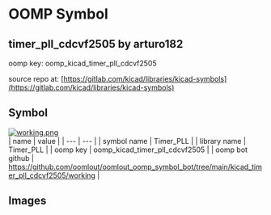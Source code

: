 # OOMP Symbol  
## timer_pll_cdcvf2505  by arturo182  
  
oomp key: oomp_kicad_timer_pll_cdcvf2505  
  
source repo at: [https://gitlab.com/kicad/libraries/kicad-symbols](https://gitlab.com/kicad/libraries/kicad-symbols)  
## Symbol  
  
[![working.png](working_600.png)](working.png)  
| name | value | 
| --- | --- | 
| symbol name | Timer_PLL | 
| library name | Timer_PLL | 
| oomp key | oomp_kicad_timer_pll_cdcvf2505 | 
| oomp bot github | https://github.com/oomlout/oomlout_oomp_symbol_bot/tree/main/kicad_timer_pll_cdcvf2505/working | 
## Images  
